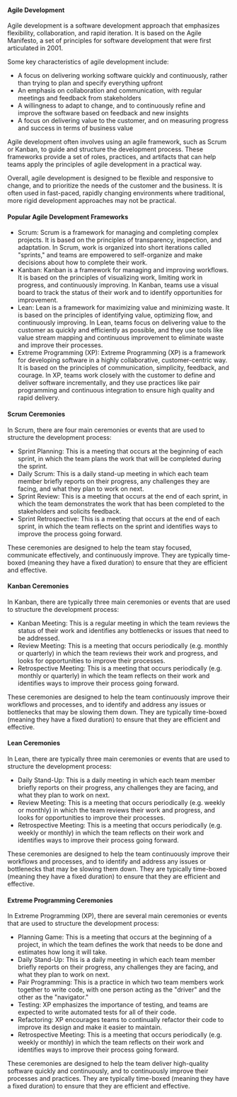 #### Agile Development

Agile development is a software development approach that emphasizes flexibility, collaboration, and rapid iteration. It is based on the Agile Manifesto, a set of principles for software development that were first articulated in 2001.

Some key characteristics of agile development include:

- A focus on delivering working software quickly and continuously, rather than trying to plan and specify everything upfront
- An emphasis on collaboration and communication, with regular meetings and feedback from stakeholders
- A willingness to adapt to change, and to continuously refine and improve the software based on feedback and new insights
- A focus on delivering value to the customer, and on measuring progress and success in terms of business value

Agile development often involves using an agile framework, such as Scrum or Kanban, to guide and structure the development process. These frameworks provide a set of roles, practices, and artifacts that can help teams apply the principles of agile development in a practical way.

Overall, agile development is designed to be flexible and responsive to change, and to prioritize the needs of the customer and the business. It is often used in fast-paced, rapidly changing environments where traditional, more rigid development approaches may not be practical.

#### Popular Agile Development Frameworks

- Scrum: Scrum is a framework for managing and completing complex projects. It is based on the principles of transparency, inspection, and adaptation. In Scrum, work is organized into short iterations called "sprints," and teams are empowered to self-organize and make decisions about how to complete their work.
- Kanban: Kanban is a framework for managing and improving workflows. It is based on the principles of visualizing work, limiting work in progress, and continuously improving. In Kanban, teams use a visual board to track the status of their work and to identify opportunities for improvement.
- Lean: Lean is a framework for maximizing value and minimizing waste. It is based on the principles of identifying value, optimizing flow, and continuously improving. In Lean, teams focus on delivering value to the customer as quickly and efficiently as possible, and they use tools like value stream mapping and continuous improvement to eliminate waste and improve their processes.
- Extreme Programming (XP): Extreme Programming (XP) is a framework for developing software in a highly collaborative, customer-centric way. It is based on the principles of communication, simplicity, feedback, and courage. In XP, teams work closely with the customer to define and deliver software incrementally, and they use practices like pair programming and continuous integration to ensure high quality and rapid delivery.


#### Scrum Ceremonies

In Scrum, there are four main ceremonies or events that are used to structure the development process:

- Sprint Planning: This is a meeting that occurs at the beginning of each sprint, in which the team plans the work that will be completed during the sprint.
- Daily Scrum: This is a daily stand-up meeting in which each team member briefly reports on their progress, any challenges they are facing, and what they plan to work on next.
- Sprint Review: This is a meeting that occurs at the end of each sprint, in which the team demonstrates the work that has been completed to the stakeholders and solicits feedback.
- Sprint Retrospective: This is a meeting that occurs at the end of each sprint, in which the team reflects on the sprint and identifies ways to improve the process going forward.

These ceremonies are designed to help the team stay focused, communicate effectively, and continuously improve. They are typically time-boxed (meaning they have a fixed duration) to ensure that they are efficient and effective.

#### Kanban Ceremonies

In Kanban, there are typically three main ceremonies or events that are used to structure the development process:

- Kanban Meeting: This is a regular meeting in which the team reviews the status of their work and identifies any bottlenecks or issues that need to be addressed.
- Review Meeting: This is a meeting that occurs periodically (e.g. monthly or quarterly) in which the team reviews their work and progress, and looks for opportunities to improve their processes.
- Retrospective Meeting: This is a meeting that occurs periodically (e.g. monthly or quarterly) in which the team reflects on their work and identifies ways to improve their process going forward.

These ceremonies are designed to help the team continuously improve their workflows and processes, and to identify and address any issues or bottlenecks that may be slowing them down. They are typically time-boxed (meaning they have a fixed duration) to ensure that they are efficient and effective.

#### Lean Ceremonies

In Lean, there are typically three main ceremonies or events that are used to structure the development process:

- Daily Stand-Up: This is a daily meeting in which each team member briefly reports on their progress, any challenges they are facing, and what they plan to work on next.
- Review Meeting: This is a meeting that occurs periodically (e.g. weekly or monthly) in which the team reviews their work and progress, and looks for opportunities to improve their processes.
- Retrospective Meeting: This is a meeting that occurs periodically (e.g. weekly or monthly) in which the team reflects on their work and identifies ways to improve their process going forward.

These ceremonies are designed to help the team continuously improve their workflows and processes, and to identify and address any issues or bottlenecks that may be slowing them down. They are typically time-boxed (meaning they have a fixed duration) to ensure that they are efficient and effective.

#### Extreme Programming Ceremonies

In Extreme Programming (XP), there are several main ceremonies or events that are used to structure the development process:

- Planning Game: This is a meeting that occurs at the beginning of a project, in which the team defines the work that needs to be done and estimates how long it will take.
- Daily Stand-Up: This is a daily meeting in which each team member briefly reports on their progress, any challenges they are facing, and what they plan to work on next.
- Pair Programming: This is a practice in which two team members work together to write code, with one person acting as the "driver" and the other as the "navigator."
- Testing: XP emphasizes the importance of testing, and teams are expected to write automated tests for all of their code.
- Refactoring: XP encourages teams to continually refactor their code to improve its design and make it easier to maintain.
- Retrospective Meeting: This is a meeting that occurs periodically (e.g. weekly or monthly) in which the team reflects on their work and identifies ways to improve their process going forward.

These ceremonies are designed to help the team deliver high-quality software quickly and continuously, and to continuously improve their processes and practices. They are typically time-boxed (meaning they have a fixed duration) to ensure that they are efficient and effective.
